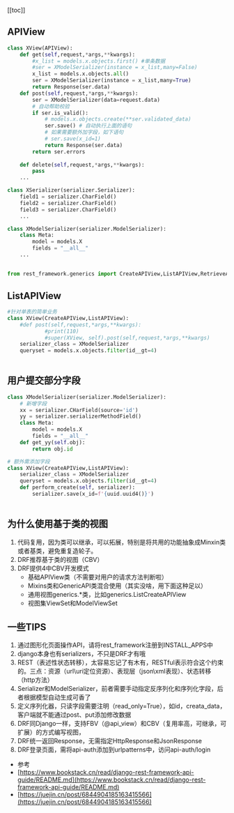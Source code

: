 [[toc]]

## APIView
```python
class XView(APIView):
    def get(self,request,*args,**kwargs):
        #x_list = models.x.objects.first() #单条数据
        #ser = XModelSerializer(instance = x_list,many=False)
        x_list = models.x.objects.all()
        ser = XModelSerializer(instance = x_list,many=True)
        return Response(ser.data)
    def post(self,request,*args,**kwargs):
        ser = XModelSerializer(data=request.data)
        # 自动帮助校验
        if ser.is_valid():
            # models.x.objects.create(**ser.validated_data)
            ser.save() # 自动执行上面的语句
            # 如果需要额外加字段，如下语句
            # ser.save(x_id=1)
            return Response(ser.data)
        return ser.errors
        
    def delete(self,request,*args,**kwargs):
        pass
    ...
```
```python
class XSerializer(serializer.Serializer):
    field1 = serializer.CharField()
    field2 = serializer.CharField()
    field3 = serializer.CharField()
    ...
```

```python
class XModelSerializer(serializer.ModelSerializer):
    class Meta:
        model = models.X
        fields = "__all__"
    ...
```

## 
```python
from rest_framework.generics import CreateAPIView,ListAPIView,RetrieveAPIView,UpdateAPIView,DestroyAPIView,ListCreateAPIView
```

## ListAPIView
```python
#针对单表的简单业务
class XView(CreateAPIView,ListAPIView):
    #def post(self,request,*args,**kwargs):
            #print(110)
            #super(XView, self).post(self,request,*args,**kwargs)
    serializer_class = XModelSerializer
    queryset = models.x.objects.filter(id__gt=4)
    
```

## 用户提交部分字段

```python
class XModelSerializer(serializer.ModelSerializer):
    # 新增字段
    xx = serializer.CHarField(source='id')
    yy = serializer.serializerMethodField()
    class Meta:
        model = models.X
        fields = "__all__"
    def get_yy(self.obj):
        return obj.id

```
```python
# 额外需添加字段
class XView(CreateAPIView,ListAPIView):
    serializer_class = XModelSerializer
    queryset = models.x.objects.filter(id__gt=4)
    def perform_create(self, serializer):
        serializer.save(x_id=f'{uuid.uuid4()}')
    
```
## 为什么使用基于类的视图
1. 代码复用，因为类可以继承，可以拓展，特别是将共用的功能抽象成Minxin类或者基类，避免重复造轮子。
2. DRF推荐基于类的视图（CBV） 
3. DRF提供4中CBV开发模式
	- 基础APIView类（不需要对用户的请求方法判断啦）
	- Mixins类和GenericAPI类混合使用（其实没啥，用下面这种足以）
	- 通用视图generics.*类，比如generics.ListCreateAPIView
	- 视图集ViewSet和ModelViewSet
	
## 一些TIPS
1. 通过图形化页面操作API，请将rest_framework注册到INSTALL_APPS中
2. django本身也有serializers，不只是DRF才有哦
3. REST（表述性状态转移），太容易忘记了有木有，RESTful表示符合这个约束的。三点：资源（url\uri定位资源）、表现层（json\xml表现）、状态转移（http方法）
4. Serializer和ModelSerializer，前者需要手动指定反序列化和序列化字段，后者根据模型自动生成可香了
5. 定义序列化器，只读字段需要注明（read_only=True），如id，creata_data，客户端就不能通过post、put添加修改数据
6. DRF同Django一样，支持FBV（@api_view）和CBV（复用率高，可继承，可扩展）的方式编写视图，
7. DRF统一返回Response，无需指定HttpResponse和JsonResponse
8. DRF登录页面，需将api-auth添加到urlpatterns中，访问api-auth/login

- 参考
- [https://www.bookstack.cn/read/django-rest-framework-api-guide/README.md](https://www.bookstack.cn/read/django-rest-framework-api-guide/README.md)
- [https://juejin.cn/post/6844904185163415566](https://juejin.cn/post/6844904185163415566)